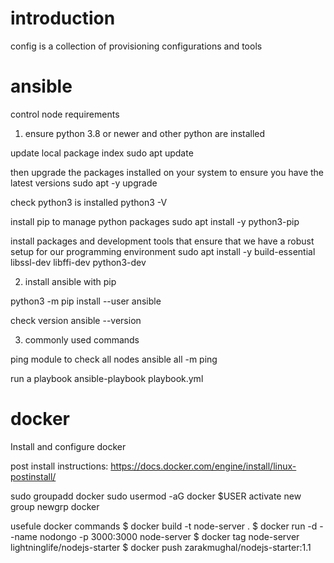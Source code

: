 
# introduction
config is a collection of provisioning configurations and tools

# ansible
control node requirements

1. ensure python 3.8 or newer and other python are installed

update local package index
sudo apt update

then upgrade the packages installed on your system to ensure you have the latest versions
sudo apt -y upgrade

check python3 is installed
python3 -V

install pip to manage python packages
sudo apt install -y python3-pip

install packages and development tools that ensure that we have a robust setup for our programming environment
sudo apt install -y build-essential libssl-dev libffi-dev python3-dev

2. install ansible with pip

python3 -m pip install --user ansible

check version
ansible --version

3. commonly used commands 

ping module to check all nodes
ansible all -m ping

run a playbook
ansible-playbook playbook.yml


# docker
Install and configure docker

post install instructions: https://docs.docker.com/engine/install/linux-postinstall/

sudo groupadd docker
sudo usermod -aG docker $USER
activate new group
newgrp docker

usefule docker commands
$ docker build -t node-server .
$ docker run -d --name nodongo -p 3000:3000 node-server
$ docker tag node-server lightninglife/nodejs-starter
$ docker push zarakmughal/nodejs-starter:1.1